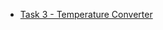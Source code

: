 
- [Task 3 - Temperature Converter](https://sairaghunandanpulibandla.github.io/Oasis-OIBSIP_March-P2-Web-development/Task-3%20Temperature%20Converter%20Website/Temperature_Converter.html)